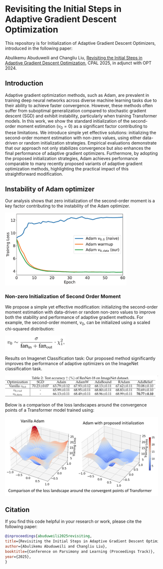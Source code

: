 # Revisiting the Initial Steps in Adaptive Gradient Descent Optimization

This repository is for Initialization of Adaptive Gradient Descent Optimizers, introduced in the following paper:
 
Abulikemu Abuduweili and Changliu Liu, [Revisiting the Initial Steps in Adaptive Gradient Descent Optimization](https://arxiv.org/abs/2412.02153), CPAL 2025, in adjunct with OPT 2024.  
 



## Introduction
Adaptive gradient optimization methods, such as Adam, are prevalent in training deep neural networks across diverse machine learning tasks due to their ability to achieve faster convergence. However, these methods often suffer from suboptimal generalization compared to stochastic gradient descent (SGD) and exhibit instability, particularly when training Transformer models.
In this work, we show the standard initialization of the second-order moment estimation ($v_0 =0$) as a significant factor contributing to these limitations. We introduce simple yet effective solutions: initializing the second-order moment estimation with non-zero values, using either data-driven or random initialization strategies. Empirical evaluations demonstrate that our approach not only stabilizes convergence but also enhances the final performance of adaptive gradient optimizers. Furthermore, by adopting the proposed initialization strategies, Adam achieves performance comparable to many recently proposed variants of adaptive gradient optimization methods, highlighting the practical impact of this straightforward modification.


##  Instability of Adam optimizer
Our analysis shows that zero initialization of the second-order moment is a key factor contributing to the instability of the Adam optimizer.

<img src="figs/transform_init.png" alt="Adam" width="400"/>

### Non-zero Initialization of Second Order Moment
We propose a simple yet effective modification: initializing the second-order moment estimation with data-driven or random non-zero values to improve both the stability and performance of adaptive gradient methods.
For example, the second-order moment, $v_0$, can be initialized using a scaled chi-squared distribution:

<img src="figs/rnd_init.png" alt="random_init" width="200"/>

Results on Imagenet Classification task:
Our proposed method significantly improves the performance of adaptive optimizers on the ImageNet classification task.

<img src="figs/imagenet_result.png" alt="imagenet" width="600"/>

Below is a comparison of the loss landscapes around the convergence points of a Transformer model trained using:

<img src="figs/AdamInit.png" alt="loss_landscape" width="600"/>

## Citation
If you find this code helpful in your research or work, please cite the following paper:
```BibTex
@inproceedings{abuduweili2025revisiting,
title={Revisiting the Initial Steps in Adaptive Gradient Descent Optimization},
author={Abulikemu Abuduweili and Changliu Liu},
booktitle={Conference on Parsimony and Learning (Proceedings Track)},
year={2025},
}
```
